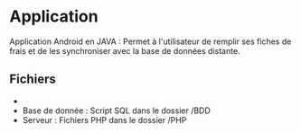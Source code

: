 
# Application

Application Android en JAVA : Permet à l'utilisateur de remplir ses fiches de frais et de les synchroniser avec la base de données distante.

## Fichiers

* 
* Base de donnée : Script SQL dans le dossier /BDD
* Serveur : Fichiers PHP dans le dossier /PHP

